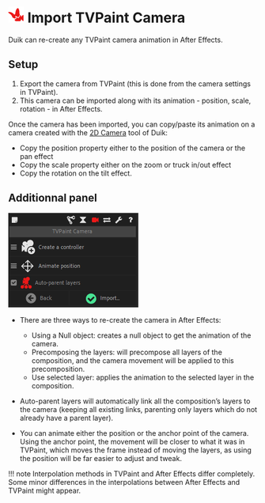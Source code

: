 # ![import TVPaint Camera Icon](img/duik-icons/tvpcam-icon-r.png) Import TVPaint Camera

Duik can re-create any TVPaint camera animation in After Effects.

## Setup

1. Export the camera from TVPaint (this is done from the camera settings in TVPaint).
2. This camera can be imported along with its animation - position, scale, rotation - in After Effects.

Once the camera has been imported, you can copy/paste its animation on a camera created with the [2D Camera](camera-2d.md) tool of Duik:

- Copy the position property either to the position of the camera or the pan effect
- Copy the scale property either on the zoom or truck in/out effect
- Copy the rotation on the tilt effect.

## Additionnal panel

![import tvpaint cam option](img/duik-screenshots/S-Camera/ImportTVPaint-optn.PNG)

- There are three ways to re-create the camera in After Effects:

    - Using a Null object: creates a null object to get the animation of the camera.
    - Precomposing the layers: will precompose all layers of the composition, and the camera movement will be applied to this precomposition.
    - Use selected layer: applies the animation to the selected layer in the composition.

- Auto-parent layers will automatically link all the composition’s layers to the camera (keeping all existing links, parenting only layers which do not already have a parent layer).

- You can animate either the position or the anchor point of the camera.  
Using the anchor point, the movement will be closer to what it was in TVPaint, which moves the frame instead of moving the layers, as using the position will be far easier to adjust and tweak.

!!! note
    Interpolation methods in TVPaint and After Effects differ completely. Some minor differences in the interpolations between After Effects and TVPaint might appear.
